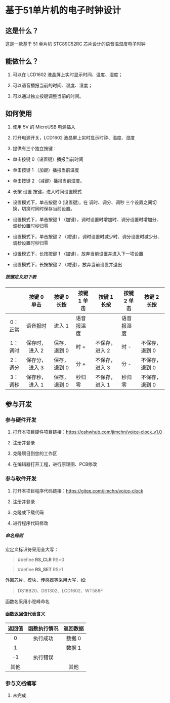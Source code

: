 # 基于51单片机的电子时钟设计

## 这是什么？

这是一款基于 51 单片机 STC89C52RC 芯片设计的语音温湿度电子时钟

## 能做什么？

1. 可以在 LCD1602 液晶屏上实时显示时间、温度、湿度；

2. 可以语音播报当前的时间、温度、湿度；

3. 可以通过独立按键调整当前的时间。

## 如何使用

1. 使用 5V 的 MicroUSB 电源插入

2. 打开电源开关，LCD1602 液晶屏上实时显示时钟、温度、湿度

3. 提供有三个独立按键：

- 单击按键 0（设置键）播报当前时间

- 单击按键 1 （加键）播报当前温度

- 单击按键 2 （减键）播报当前湿度。

4. 长按 设置 按键，进入时间设置模式

- 设置模式下，单击按键 0 (设置键)，在 调时、调分、调秒 三个设置之间切换，切换时同时保存当前设置。

- 设置模式下，单击按键 1 （加键），调时设置时增加时、调分设置时增加分、调秒设置时秒归零

- 设置模式下，单击按键 2 （减键），调时设置时减少时、调分设置时减少分、调秒设置时秒归零

- 设置模式下，长按按键 1 （加键），放弃当前设置并进入下一项设置

- 设置模式下，长按按键 2 （减键），放弃当前设置并退出

##### 按键定义如下表

|         |  按键 0 单击   | 按键 0 长按  | 按键 1 单击 | 按键 1 长按    | 按键 2 单击 | 按键 2 长按    |
| :-----: | :------------: | :----------: | ----------- | -------------- | ----------- | -------------- |
| 0：正常 |    语音报时    |    进入 1    | 语音报温度  |                | 语音报湿度  |                |
| 1：调时 | 保存时，进入 2 | 保存，退到 0 | 时 +        | 不保存，进入 2 | 时 -        | 不保存，退到 0 |
| 2：调分 | 保存分，进入 3 | 保存，退到 0 | 分 +        | 不保存，进入 3 | 分 -        | 不保存，退到 0 |
| 3：调秒 | 保存秒，进入 1 | 保存，退到 0 | 秒归零      | 不保存，进入 1 | 秒归零      | 不保存，退到 0 |

## 参与开发

### 参与硬件开发

1. 打开本项目硬件项目链接：https://oshwhub.com/jimchn/voice-clock_v1.0

2. 注册并登录

3. 克隆项目到您的工作区

4. 在编辑器打开工程，进行原理图、PCB修改

### 参与软件开发

1. 打开本项目程序代码链接：https://gitee.com/jimchn/voice-clock

2. 注册并登录

3. 克隆或下载代码

4. 进行程序代码修改


##### 命名规则

宏定义标识符采用全大写：

> #define **RS_CLR** RS=0

> #define **RS_SET** RS=1

外围芯片、模块、传感器等采用大写，如:

> DS18B20、DS1302、LCD1602、WT588F

函数名采用小驼峰命名


#### 函数返回值代表含义

| 返回值 | 函数执行情况 | 返回数据 |
| :----: | :----------: | :------: |
|   0    |   执行成功   |  数据 0  |
|   1    |              |  数据 1  |
|   -1   |   执行错误   |          |
|  其他  |              |   其他   |

### 参与文档编写

1. 未完成
